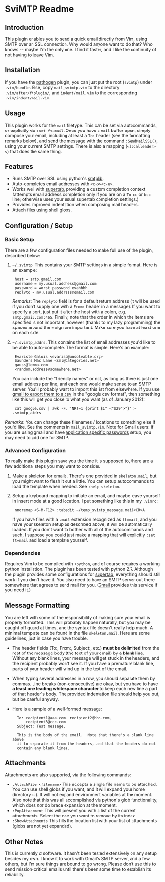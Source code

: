 # SviMTP Readme


## Introduction

This plugin enables you to send a quick email directly from Vim, using SMTP
over an SSL connection.  Why would anyone want to do that?  Who knows -- maybe
I'm the only one. I find it faster, and I like the continuity of not having to
leave Vim.

## Installation

If you have the [pathogen] plugin, you can just put the root (`svimtp`) under
`.vim/bundle`.  Else, copy `mail_svimtp.vim` to the directory
`.vim/after/ftplugin/`, and `indent/mail.vim` to the corresponding
`.vim/indent/mail.vim`.

## Usage

This plugin works for the `mail` filetype.  This can be set via autocommands,
or explicitly via `:set ft=mail`.  Once you have a `mail` buffer open, simply
compose your email, including at least a `To:` header (see the formatting
remarks below), and send the message with the command `:SendMailSSL()`, using
your current SMTP settings.  There is also a mapping (`<localleader> s`) that
does the same thing.


## Features

* Runs SMTP over SSL using python's [smtplib].
* Auto-completes email addresses with `<c-x><c-u>`.
* Works well with [supertab], providing a custom completion context (attempts
  email address completion only if you are on a `To,cc` or `bcc` line;
  otherwise uses your usual supertab completion settings.)
* Provides improved indentation when composing mail headers.
* Attach files using shell globs.

## Configuration / Setup

### Basic Setup

There are a few configuration files needed to make full use of the plugin,
described below:

1. `~/.svimtp`.  This contains your SMTP settings in a simple format. Here is
   an example:

		host = smtp.gmail.com
		username = my.usual.address@gmail.com
		password = worst_password_evahhhh
		replyto = my.usual.address@gmail.com
	*Remarks*:  The `replyto` field is for a default return address (it will
	be used if you don't supply one with a `From:` header in a message). If
	you want to specify a port, just put it after the host with a colon, e.g.
	`smtp.gmail.com:465`.  Finally, note that the order in which the items are
	specified is not important, however (thanks to my lazy programming) the
	spaces around the `=` sign are important.  Make sure you have at least one
	on each side.

1. `~/.svimtp_addrs`.  This contains the list of email addresses you'd like to
   be able to auto-complete.  The format is simple.  Here's an example:

		Evariste Galois <evarist@unsolvable.org>
		Saunders Mac Lane <sml@categories.net>
		gauss@lemma.com
		<random.address@somewhere.net>
	You can include the "friendly names" or not, as long as there is just one
	email address per line, and each one would make sense to an SMTP server.
	You'll probably want to import this list from elsewhere.   If you use
	[gmail to export them to a csv][gmailExport] in the "google csv format",
	then something like this will get you close to what you want (as of
	January 2012):
	
		cat google.csv | awk -F, 'NR!=1 {print $1" <"$29">"}' > .svimtp_addrs


*Remarks*: You can change these filenames / locations to something else if
you'd like.  See the comments in `mail_svimtp.vim`. Note for Gmail users: if
you are using gmail and have [application specific passwords][gmailApppwd]
setup, you may need to add one for SMTP.

### Advanced Configuration

To really make this plugin save you the time it is supposed to, there are a
few additional steps you may want to consider.

1. Make a skeleton for emails.  There's one provided in `skeleton.mail`, but
   you might want to flesh it out a little.  You can setup autocommands to
   load the template when needed.  See `:help skeleton`.

1. Setup a keyboard mapping to initiate an email, and maybe leave yourself in
   insert mode at a good location.  I put something like this in my `.vimrc`:

		nnoremap <S-M-F12> :tabedit ~/temp_svimtp_message.mail<CR>A
	If you have files with a `.mail` extension recognized as `ft=mail`, and
	you have your skeleton setup as described above, it will be automatically
	loaded.  If you don't want to bother with all of the autocommands and
	such, I suppose you could just make a mapping that will explicitly `:set
	ft=mail` and load a template yourself.



### Dependencies

Requires Vim to be compiled with `+python`, and of course requires a working
python installation.  The plugin has been tested with python 2.7.  Although
the plugin provides some configurations for [supertab], everything should
still work if you don't have it.  You also need to have an SMTP server out
there somewhere that agrees to send mail for you.  ([Gmail][gmail] provides
this service if you need it.)


## Message Formatting

You are
left with some of the responsibility of making sure your email is properly
formatted.  This will probably happen naturally, but you may be caught off
guard at times, and the syntax file doesn't really help much.  A minimal
template can be found in the file `skeleton.mail`.  Here are some guidelines,
just in case you have trouble.

* The header fields (To:, From:, Subject:, etc.) **must be delimited** from
  the rest of the message body (the text of your email) by a **blank line**.
  Without any blank lines, your message will get stuck in the headers, and the
  recipient probably won't see it.  If you have a premature blank line, parts
  of your header will wind up in the text of the email.
* When typing several addresses in a row, you should separate them by commas.
  Line breaks (non-consecutive) are okay, but you have to have **a least one
  leading whitespace character** to keep each new line a part of that header's
  body.  The provided indentation file should help you out, but be careful
  anyway.
* Here is a sample of a well-formed message:

  		To: recipient1@aaa.com, recipient2@bbb.com,
			recipient3@ccc.com
		Subject: Test message.

		This is the body of the email.  Note that there's a blank line above
		it to separate it from the headers, and that the headers do not
		contain any blank lines.

## Attachments

Attachments are also supported, via the following commands:

* `:AttachFile <filename>`  This accepts a single file name to be attached.
  You can use shell globs if you want, and it will expand your home directory
  (`~`).  It will not expand environment variables at the moment.  Also note
  that this was all accomplished via python's glob functionality, which does
  *not* do brace expansion at the moment.
* `:PopAttachment`  This will present you with a list of the current
  attachments.  Select the one you want to remove by its index.
* `:ShowAttachments`  This fills the location list with your list of
  attachments (globs are not yet expanded).

## Other Notes

This is currently $\alpha$ software.  It hasn't been tested extensively on any
setup besides my own.  I know it to work with Gmail's SMTP server, and a few
others, but I'm sure things are bound to go wrong.  Please don't use this to
send mission-critical emails until there's been some time to establish its
reliability.

<!--  links  -->

[gmail]: http://support.google.com/mail/bin/answer.py?hl=en&answer=13287
[supertab]: http://www.vim.org/scripts/script.php?script_id=1643
[smtplib]: http://docs.python.org/library/smtplib.html
[pathogen]: http://www.vim.org/scripts/script.php?script_id=2332
[gmailExport]: http://support.google.com/mail/bin/answer.py?hl=en&answer=24911
[gmailApppwd]: http://support.google.com/accounts/bin/static.py?hl=en&page=guide.cs&guide=1056283&answer=185833
